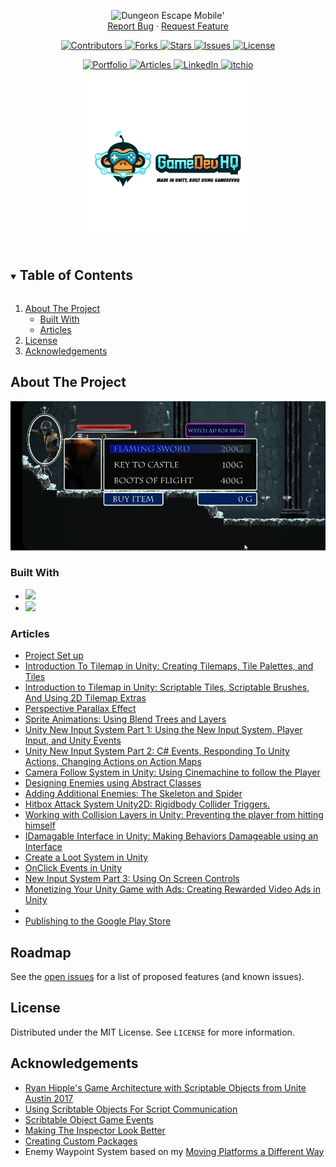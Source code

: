 <!-- Header -->
<!--<h3 align="center">Dungeon Escape Mobile 2D</h3>-->
<!--<h2 align="center">Mobile 2D Metroidvania</h2>-->
<p style="text-align: center">
	<img src ="https://github-readme-stats-blush-omega.vercel.app/api/pin?username=JamesLaFritz&repo=Dungeon-Escape-Mobile&theme=cobalt" alt="Dungeon Escape Mobile"/>'
	<br />
    <a href="https://github.com/JamesLaFritz/Dungeon-Escape-Mobile/issues">Report Bug</a>
    ·
    <a href="https://github.com/JamesLaFritz/Dungeon-Escape-Mobile/issues">Request Feature</a>
</p>

<!-- PROJECT SHIELDS -->
<p style="text-align: center">
  <a href="https://github.com/JamesLafritz/Dungeon-Escape-Mobile/graphs/contributors">
	  <img src="https://img.shields.io/github/contributors/JamesLafritz/Dungeon-Escape-Mobile.svg?style=for-the-badge" alt="Contributors"/>
  </a>
  <a href="https://img.shields.io/github/forks/JamesLafritz/Dungeon-Escape-Mobile.svg?style=for-the-badge">
	  <img src="https://img.shields.io/github/forks/JamesLafritz/Dungeon-Escape-Mobile.svg?style=for-the-badge" alt="Forks"/>
  </a>
  <a href="https://github.com/JamesLafritz/Dungeon-Escape-Mobile/stargazers">
	  <img src="https://img.shields.io/github/stars/JamesLafritz/Dungeon-Escape-Mobile.svg?style=for-the-badge" alt="Stars"/>
  </a>
  <a href="https://github.com/JamesLafritz/Dungeon-Escape-Mobile/issues">
	  <img src="https://img.shields.io/github/issues/JamesLafritz/Dungeon-Escape-Mobile.svg?style=for-the-badge" alt="Issues"/>
  </a>
  <a href="https://img.shields.io/github/license/JamesLafritz/Dungeon-Escape-Mobile.svg?style=for-the-badge">
	  <img src="https://img.shields.io/github/license/JamesLafritz/Dungeon-Escape-Mobile.svg?style=for-the-badge" alt="License"/>
  </a>
</p>

<!-- Links -->
<p style="text-align: center">
  <a href="https://jameslafritz.intensive.gamedevhq.com/">
	  <img src="https://img.shields.io/badge/Portfolio-21759B?style=for-the-badge&logo=wordpress&logoColor=white" alt="Portfolio"/>
  </a>
  <a href="https://ktmarine1999.medium.com/">
	  <img src="https://img.shields.io/badge/Articles-000000?style=for-the-badge&logo=medium&logoColor=white" alt="Articles"/>
  </a>
  <a href="https://www.linkedin.com/in/james-lafritz/">
	  <img src="https://img.shields.io/badge/LinkedIn-0A66C2?style=for-the-badge&logo=linkedin&logoColor=white" alt="LinkedIn"/>
  </a> 
  <a href="https://ktmarine1999.itch.io/">
	  <img src="https://img.shields.io/badge/Itch-fa5c5c.svg?style=for-the-badge&logo=Itch.io&logoColor=white" alt="itchio"/>
  </a>
</p>

<!-- PROJECT LOGO -->
<p style="text-align: center">
  <a href="https://github.com/JamesLaFritz/Dungeon-Escape-Mobile">
    <!--suppress CheckImageSize -->
<img src="Images/Logo.png" alt="Logo" width="256"/>
  </a>
</p>

<!-- TABLE OF CONTENTS -->
<details open="open">
  <summary><h2 style="display: inline-block">Table of Contents</h2></summary>
  <ol>
    <li>
      <!--suppress HtmlUnknownAnchorTarget -->
      <a href="#about-the-project">About The Project</a>
	  <ul>
        <li><!--suppress HtmlUnknownAnchorTarget -->
        <a href="#built-with">Built With</a></li>
      </ul>
      <ul>
        <li><!--suppress HtmlUnknownAnchorTarget -->
        <a href="#articles">Articles</a></li>
      </ul>
    </li>
    <li><!--suppress HtmlUnknownAnchorTarget -->
      <a href="#license">License</a></li>
    <li><!--suppress HtmlUnknownAnchorTarget -->
      <a href="#acknowledgements">Acknowledgements</a></li>
  </ol>
</details>



<!-- ABOUT THE PROJECT -->
<h2 id="about-the-project">About The Project</h2>

![Project Screen Shot](Images/2021-07-23-0221.16.347.gif)



### Built With

* <a href="https://store.unity.com/download-nuo"><img src="https://img.shields.io/badge/Unity-100000?style=for-the-badge&logo=unity&logoColor=white"/></a>
* <a href="https://store.unity.com/download-nuo"><img src="https://img.shields.io/badge/My Core Framework-100000?style=for-the-badge&logo=unity&logoColor=white"/></a>


<!-- Articles -->
### Articles
- [Project Set up](https://ktmarine1999.medium.com/dungeon-escape-mobile-2d-f4fc36e7fbf0)
- [Introduction To Tilemap in Unity: Creating Tilemaps, Tile Palettes, and Tiles](https://ktmarine1999.medium.com/introduction-to-tilemap-in-unity-part-1-beb7b5435c2)
- [Introduction to Tilemap in Unity: Scriptable Tiles, Scriptable Brushes, And Using 2D Tilemap Extras](https://ktmarine1999.medium.com/introduction-to-tilemap-in-unity-part-2-ffdf6b3b6e23)
- [Perspective Parallax Effect](https://ktmarine1999.medium.com/perspective-parallax-effect-871baef0fa14)
- [Sprite Animations: Using Blend Trees and Layers](https://ktmarine1999.medium.com/sprite-animations-fb8fe6ffffb5)
- [Unity New Input System Part 1: Using the New Input System, Player Input, and Unity Events](https://blog.devgenius.io/unity-new-input-system-part-1-d458ba61e8cd)
- [Unity New Input System Part 2: C# Events, Responding To Unity Actions, Changing Actions on Action Maps](https://ktmarine1999.medium.com/unity-new-input-system-part-2-7cd53e04951d)
- [Camera Follow System in Unity: Using Cinemachine to follow the Player](https://blog.devgenius.io/camera-follow-system-in-unity-5dd18f3e6818)
- [Designing Enemies using Abstract Classes](https://ktmarine1999.medium.com/designing-enemies-4ba43eba3ef9)
- [Adding Additional Enemies: The Skeleton and Spider](https://ktmarine1999.medium.com/adding-additional-enemies-551ac57c987a)
- [Hitbox Attack System Unity2D: Rigidbody Collider Triggers.](https://blog.devgenius.io/hitbox-attack-system-unity2d-a73258de62e1)
- [Working with Collision Layers in Unity: Preventing the player from hitting himself](https://ktmarine1999.medium.com/working-with-collision-layers-in-unity-8ab897903d08)
- [IDamagable Interface in Unity: Making Behaviors Damageable using an Interface](https://ktmarine1999.medium.com/idamagable-interface-in-unity-f43fd830e2d7)
- [Create a Loot System in Unity](https://ktmarine1999.medium.com/create-a-loot-system-in-unity-2576f7eb10d5)
- [OnClick Events in Unity](https://ktmarine1999.medium.com/onclick-events-in-unity-3d1c1c5cdff5)
- [New Input System Part 3: Using On Screen Controls](https://blog.devgenius.io/new-input-system-part-3-441a4246758c)
- [Monetizing Your Unity Game with Ads: Creating Rewarded Video Ads in Unity](https://ktmarine1999.medium.com/monetizing-your-unity-game-with-ads-f6925e663eb7)
- []()
- [Publishing to the Google Play Store]()


<!-- ROADMAP -->
## Roadmap

See the [open issues](https://github.com/JamesLaFritz/Dungeon-Escape-Mobile/issues) for a list of proposed features (and known issues).



<!-- LICENSE -->
## License

Distributed under the MIT License. See `LICENSE` for more information.


<!-- ACKNOWLEDGEMENTS -->
## Acknowledgements

* [Ryan Hipple's Game Architecture with Scriptable Objects from Unite Austin 2017 ](https://github.com/roboryantron/Unite2017)
* [Using Scribtable Objects For Script Communication](https://blog.devgenius.io/script-communication-in-unity-using-scriptable-objects-ad2ef0d99c59)
* [Scribtable Object Game Events](https://blog.devgenius.io/scriptableobject-game-events-1f3401bbde72)
* [Making The Inspector Look Better](https://blog.devgenius.io/making-the-inspector-look-better-175baf39ada0)
* [Creating Custom Packages](https://blog.devgenius.io/creating-custom-packages-for-use-in-unity-7dfbaa49e4b4)
* Enemy Waypoint System based on my [Moving Platforms a Different Way](https://blog.devgenius.io/moving-platform-a-different-way-ce5992cc8dec)

<!-- MARKDOWN LINKS & IMAGES -->
<!-- https://www.markdownguide.org/basic-syntax/#reference-style-links -->
[contributors-shield]: https://img.shields.io/github/contributors/JamesLafritz/Dungeon-Escape-Mobile.svg?style=for-the-badge
[contributors-url]: https://github.com/JamesLafritz/Dungeon-Escape-Mobile/graphs/contributors
[forks-shield]: https://img.shields.io/github/forks/JamesLafritz/Dungeon-Escape-Mobile.svg?style=for-the-badge
[forks-url]: https://github.com/JamesLafritz/Dungeon-Escape-Mobile/network/members
[stars-shield]: https://img.shields.io/github/stars/JamesLafritz/Dungeon-Escape-Mobile.svg?style=for-the-badge
[stars-url]: https://github.com/JamesLafritz/Dungeon-Escape-Mobile/stargazers
[issues-shield]: https://img.shields.io/github/issues/JamesLafritz/Dungeon-Escape-Mobile.svg?style=for-the-badge
[issues-url]: https://github.com/JamesLafritz/Dungeon-Escape-Mobile/issues
[license-shield]: https://img.shields.io/github/license/JamesLafritz/Dungeon-Escape-Mobile.svg?style=for-the-badge
[license-url]: https://github.com/JamesLafritz/Dungeon-Escape-Mobile/blob/main/LICENSE
